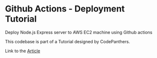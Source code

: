 # Github Actions - Deployment Tutorial
Deploy Node.js Express server to AWS EC2 machine using Github actions

This codebase is part of a Tutorial designed by CodePanthers. 

Link to the [Article](https://medium.com/codepanthers/deploying-express-server-to-ec2-using-github-actions-46596304fc3f)
